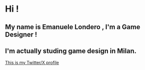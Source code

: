 # Hi !
## My name is Emanuele Londero , I'm a **Game Designer** !
## I'm actually studing game design in Milan.
[This is my Twitter/X profile](https://twitter.com/EmaLondero)



<!---
EmaWS/EmaWS is a ✨ special ✨ repository because its `README.md` (this file) appears on your GitHub profile.
You can click the Preview link to take a look at your changes.
--->


